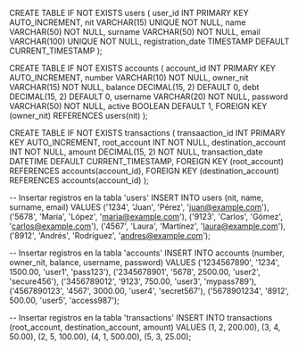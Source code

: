 CREATE TABLE IF NOT EXISTS users (
user_id INT PRIMARY KEY AUTO_INCREMENT,
nit VARCHAR(15) UNIQUE NOT NULL,
name VARCHAR(50) NOT NULL,
surname VARCHAR(50) NOT NULL,
email VARCHAR(100) UNIQUE NOT NULL,
registration_date TIMESTAMP DEFAULT CURRENT_TIMESTAMP
);

CREATE TABLE IF NOT EXISTS accounts (
account_id INT PRIMARY KEY AUTO_INCREMENT,
number VARCHAR(10) NOT NULL,
owner_nit VARCHAR(15) NOT NULL,
balance DECIMAL(15, 2) DEFAULT 0,
debt DECIMAL(15, 2) DEFAULT 0,
username VARCHAR(20) NOT NULL,
password VARCHAR(50) NOT NULL,
active BOOLEAN DEFAULT 1,
FOREIGN KEY (owner_nit) REFERENCES users(nit)
);

CREATE TABLE IF NOT EXISTS transactions (
transaaction_id INT PRIMARY KEY AUTO_INCREMENT,
root_account INT NOT NULL,
destination_account INT NOT NULL,
amount DECIMAL(15, 2) NOT NULL,
transaction_date DATETIME DEFAULT CURRENT_TIMESTAMP,
FOREIGN KEY (root_account) REFERENCES accounts(account_id),
FOREIGN KEY (destination_account) REFERENCES accounts(account_id)
);

-- Insertar registros en la tabla 'users'
INSERT INTO users (nit, name, surname, email) VALUES
('1234', 'Juan', 'Pérez', 'juan@example.com'),
('5678', 'María', 'López', 'maria@example.com'),
('9123', 'Carlos', 'Gómez', 'carlos@example.com'),
('4567', 'Laura', 'Martínez', 'laura@example.com'),
('8912', 'Andrés', 'Rodríguez', 'andres@example.com');

-- Insertar registros en la tabla 'accounts'
INSERT INTO accounts (number, owner_nit, balance, username, password) VALUES
('1234567890', '1234', 1500.00, 'user1', 'pass123'),
('2345678901', '5678', 2500.00, 'user2', 'secure456'),
('3456789012', '9123', 750.00, 'user3', 'mypass789'),
('4567890123', '4567', 3000.00, 'user4', 'secret567'),
('5678901234', '8912', 500.00, 'user5', 'access987');

-- Insertar registros en la tabla 'transactions'
INSERT INTO transactions (root_account, destination_account, amount) VALUES
(1, 2, 200.00),
(3, 4, 50.00),
(2, 5, 100.00),
(4, 1, 500.00),
(5, 3, 25.00);
